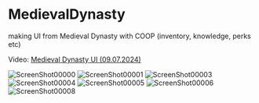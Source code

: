 # MedievalDynasty
 making UI from Medieval Dynasty with COOP (inventory, knowledge, perks etc)

Video: <a href="https://youtu.be/rmvkUA3AKrw"> Medieval Dynasty UI (09.07.2024) </a>

![ScreenShot00000](https://github.com/Endersik4/MedievalDynasty/assets/131354098/f822154e-cafa-4f08-b205-8b0107bd1ec6)
![ScreenShot00001](https://github.com/Endersik4/MedievalDynasty/assets/131354098/d0a7b589-53d1-433c-9ae9-371fb659cfbb)
![ScreenShot00003](https://github.com/Endersik4/MedievalDynasty/assets/131354098/b575b7e0-d5d8-4b87-ae07-15e43a729264)
![ScreenShot00004](https://github.com/Endersik4/MedievalDynasty/assets/131354098/1c381fc5-a4f4-48b6-874f-0d0d5789dc8e)
![ScreenShot00005](https://github.com/Endersik4/MedievalDynasty/assets/131354098/be113ee4-6790-48d5-acbd-35cccfa41566)
![ScreenShot00006](https://github.com/Endersik4/MedievalDynasty/assets/131354098/6fe26ba4-b817-457c-bd43-04ebad5274c1)
![ScreenShot00008](https://github.com/Endersik4/MedievalDynasty/assets/131354098/ab45b054-b5e5-41c8-8edb-4fc812cfff16)
